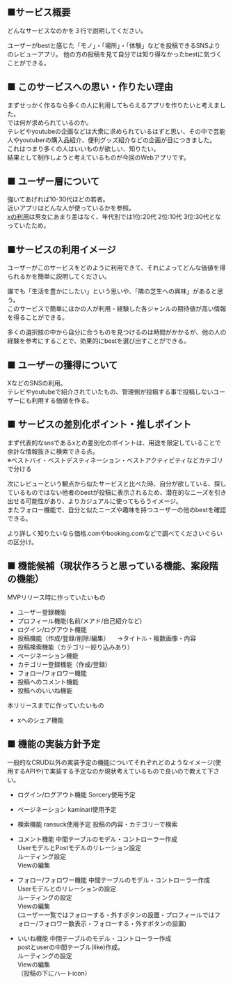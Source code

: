 ## ■サービス概要
どんなサービスなのかを３行で説明してください。  

ユーザーがbestと感じた「モノ」・「場所」・「体験」などを投稿できるSNSよりのレビューアプリ。
他の方の投稿を見て自分では知り得なかったbestに気づくことができる。  


## ■ このサービスへの思い・作りたい理由
まずせっかく作るなら多くの人に利用してもらえるアプリを作りたいと考えました。  
では何が求められているのか。  
テレビやyoutubeの企画などは大衆に求められているはずと思い、その中で芸能人やyoutuberの購入品紹介、便利グッズ紹介などの企画が目につきました。  
これはつまり多くの人はいいものが欲しい、知りたい。  
結果として制作しようと考えているものが今回のWebアプリです。  


## ■ ユーザー層について
強いてあげれば10-30代ほどの若者。  
近いアプリはどんな人が使っているかを参照。  
[xの利用](https://www.glad-cube.com/blog/?p=35640)は男女にあまり差はなく、年代別では1位:20代 2位:10代 3位:30代となっていたため。  

## ■サービスの利用イメージ
ユーザーがこのサービスをどのように利用できて、それによってどんな価値を得られるかを簡単に説明してください。  

誰でも「生活を豊かにしたい」という思いや、「隣の芝生への興味」があると思う。  
このサービスで簡単にほかの人が利用・経験した各ジャンルの期待値が高い情報を得ることができる。  

多くの選択肢の中から自分に合うものを見つけるのは時間がかかるが、他の人の経験を参考にすることで、効果的にbestを選び出すことができる。


## ■ ユーザーの獲得について
XなどのSNSの利用。  
テレビやyoutubeで紹介されていたもの、管理側が投稿する事で投稿しないユーザーにも利用する価値を作る。


## ■ サービスの差別化ポイント・推しポイント
まず代表的なsnsであるxとの差別化のポイントは、用途を限定していることで余計な情報抜きに検索できる点。  
※ベストバイ・ベストデスティネーション・ベストアクティビティなどカテゴリで分ける  

次にレビューという観点から似たサービスと比べた時、自分が欲している、探しているものではない他者のbestが投稿に表示されるため、潜在的なニーズを引き出せる可能性があり、よりカジュアルに使ってもらうイメージ。  
またフォロー機能で、自分と似たニーズや趣味を持つユーザーの他のbestを確認できる。  

より詳しく知りたいなら価格.comやbooking.comなどで調べてくださいぐらいの区分け。


## ■ 機能候補（現状作ろうと思っている機能、案段階の機能）
MVPリリース時に作っていたいもの
- ユーザー登録機能
- プロフィール機能(名前/メアド/自己紹介など)
- ログイン/ログアウト機能
- 投稿機能（作成/登録/削除/編集）
　→タイトル・複数画像・内容
- 投稿検索機能（カテゴリー絞り込みあり）
- ページネーション機能
- カテゴリー登録機能（作成/登録）
- フォロー/フォロワー機能
- 投稿へのコメント機能
- 投稿へのいいね機能

本リリースまでに作っていたいもの
- xへのシェア機能


## ■ 機能の実装方針予定
一般的なCRUD以外の実装予定の機能についてそれぞれどのようなイメージ(使用するAPIや)で実装する予定なのか現状考えているもので良いので教えて下さい。  

- ログイン/ログアウト機能
Sorcery使用予定

- ページネーション
kaminari使用予定

- 検索機能
ransuck使用予定
投稿の内容・カテゴリーで検索

- コメント機能
中間テーブルのモデル・コントローラー作成  
UserモデルとPostモデルのリレーション設定  
ルーティング設定  
Viewの編集  

- フォロー/フォロワー機能
中間テーブルのモデル・コントローラー作成  
Userモデルとのリレーションの設定  
ルーティングの設定  
Viewの編集  
(ユーザー一覧ではフォローする・外すボタンの設置・プロフィールではフォロー/フォロワー数表示・フォローする・外すボタンの設置)

- いいね機能
中間テーブルのモデル・コントローラー作成  
postとuserの中間テーブル(like)作成。  
ルーティングの設定  
Viewの編集  
（投稿の下にハートicon）
